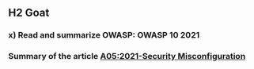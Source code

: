 ## H2 Goat

### x) Read and summarize OWASP: OWASP 10 2021

### Summary of the article [A05:2021-Security Misconfiguration](https://owasp.org/Top10/A05_2021-Security_Misconfiguration/)

